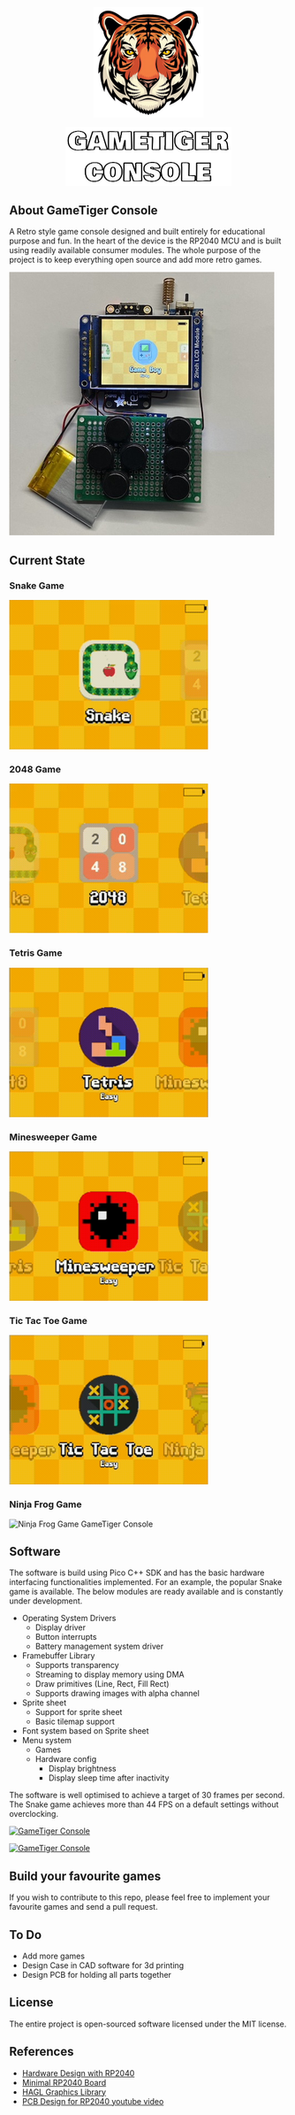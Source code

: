 <p align="center">
    <img src="docs/tiger.png" width="200">
</p>
<p align="center">
    <img src="docs/gametiger.png" width="300"></p>
</p>

## About GameTiger Console
A Retro style game console designed and built entirely for educational purpose and fun. In the heart of the device is the RP2040 MCU and is built using readily available consumer modules. The whole purpose of the project is to keep everything open source and add more retro games.

![GameTiger Console](/docs/gametiger-gameboy.jpeg)

## Current State
### Snake Game
![Snake Game GameTiger Console](/docs/Snake.gif)

### 2048 Game
![2048 Game GameTiger Console](/docs/2048.gif)

### Tetris Game
![Tetris Game GameTiger Console](/docs/Tetris.gif)

### Minesweeper Game
![Minesweeper Game GameTiger Console](/docs/Minesweeper.gif)

### Tic Tac Toe Game
![Tic Tac Toe Game GameTiger Console](/docs/TicTacToe.gif)

### Ninja Frog Game
![Ninja Frog Game GameTiger Console](/docs/NinjaFrog.gif)

## Software
The software is build using Pico C++ SDK and has the basic hardware interfacing functionalities implemented. For an example, the popular Snake game is available. The below modules are ready available and is constantly under development. 

* Operating System Drivers
    * Display driver
    * Button interrupts
    * Battery management system driver
* Framebuffer Library
    * Supports transparency
    * Streaming to display memory using DMA
    * Draw primitives (Line, Rect, Fill Rect)
    * Supports drawing images with alpha channel
* Sprite sheet 
    * Support for sprite sheet 
    * Basic tilemap support
* Font system based on Sprite sheet
* Menu system
    * Games
    * Hardware config
        * Display brightness
        * Display sleep time after inactivity

The software is well optimised to achieve a target of 30 frames per second. The Snake game achieves more than 44 FPS on a default settings without overclocking. 

[![GameTiger Console](https://img.youtube.com/vi/edIZAm9zVC8/0.jpg)](https://youtu.be/edIZAm9zVC8)

[![GameTiger Console](https://img.youtube.com/vi/e6qAUd7l6A4/0.jpg)](https://youtu.be/e6qAUd7l6A4)


## Build your favourite games
If you wish to contribute to this repo, please feel free to implement your favourite games and send a pull request. 

## To Do
* Add more games
* Design Case in CAD software for 3d printing
* Design PCB for holding all parts together

## License
The entire project is open-sourced software licensed under the MIT license.

## References
* [Hardware Design with RP2040](https://datasheets.raspberrypi.com/rp2040/hardware-design-with-rp2040.pdf)
* [Minimal RP2040 Board](http://www.technoblogy.com/show?3U75)
* [HAGL Graphics Library](https://github.com/tuupola/hagl)
* [PCB Design for RP2040 youtube video](https://www.youtube.com/watch?v=kcwvuwetgEQ)